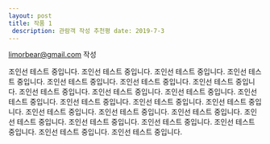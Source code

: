 ```yaml
---
layout: post
title: 작품 1
 description: 관람객 작성 추천평 date: 2019-7-3
---
```

limorbear@gmail.com 작성


조인선 테스트 중입니다. 조인선 테스트 중입니다. 조인선 테스트 중입니다. 조인선 테스트 중입니다. 조인선 테스트 중입니다. 조인선 테스트 중입니다. 조인선 테스트 중입니다. 조인선 테스트 중입니다. 조인선 테스트 중입니다. 조인선 테스트 중입니다. 조인선 테스트 중입니다. 조인선 테스트 중입니다. 조인선 테스트 중입니다. 조인선 테스트 중입니다. 조인선 테스트 중입니다. 
조인선 테스트 중입니다. 조인선 테스트 중입니다. 조인선 테스트 중입니다. 조인선 테스트 중입니다. 조인선 테스트 중입니다. 조인선 테스트 중입니다. 조인선 테스트 중입니다. 
조인선 테스트 중입니다.